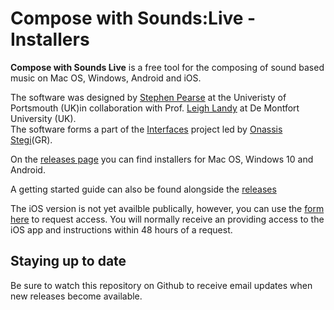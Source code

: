 # Compose with Sounds:Live -Installers

**Compose with Sounds Live** is a free tool for the composing of sound based music on Mac OS, Windows, Android and iOS.

The software was designed by [Stephen Pearse](https://www.port.ac.uk/about-us/structure-and-governance/our-people/our-staff/stephen-pearse) at the Univeristy of Portsmouth (UK)in collaboration with Prof. [Leigh Landy](https://www.dmu.ac.uk/about-dmu/academic-staff/technology/leigh-landy/leigh-landy.aspx) at De Montfort University (UK).    
The software forms a part of the [Interfaces](http://www.interfacesnetwork.eu/) project led by [Onassis Stegi](https://www.onassis.org/)(GR).

On the [releases page](https://github.com/spearse/CwSLive-Installers/releases) you can find installers for Mac OS, Windows 10 and Android.

A getting started guide can also be found alongside the [releases](https://github.com/spearse/CwSLive-Installers/releases)


The iOS version is not yet availble publically, however, you can use the [form here](https://forms.gle/znpgwHb6Era2GiDh9) to request access.  You will normally receive an providing access to the iOS app and instructions within 48 hours of a request.


## Staying up to date
Be sure to watch this repository on Github to receive email updates when new releases become available.
